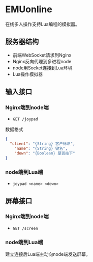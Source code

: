EMUonline
=========

在线多人操作支持Lua编程的模拟器。

服务器结构
----------

- 前端WebSocket请求到Nginx
- Nginx反向代理到多进程node
- node用Socket连接到Lua环境
- Lua操作模拟器

输入接口
----------

### Nginx端到node端

- `GET /joypad`

数据格式

```json
{
  "client": "{String} 客户标识",
    "name": "{String} 键名",
    "down": "{Boolean} 是否按下"
}
```

### node端到Lua端

- `joypad <name> <down>`

屏幕接口
--------

### Nginx端到node端

- `GET /screen`

### node端到Lua端

建立连接后Lua端主动向node端发送屏幕。
